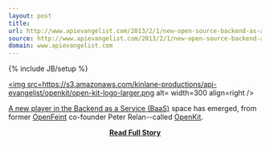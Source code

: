 ```yaml
---
layout: post
title: 
url: http://www.apievangelist.com/2013/2/1/new-open-source-backend-as-a-services-platform-for-game-developers/
source: http://www.apievangelist.com/2013/2/1/new-open-source-backend-as-a-services-platform-for-game-developers/
domain: www.apievangelist.com
---
```

{% include JB/setup %}<p><p><a title=OpenKit href=http://openkit.io/><img src=https://s3.amazonaws.com/kinlane-productions/api-evangelist/openkit/open-kit-logo-larger.png alt= width=300 align=right /></a></p>
<p><a title=OpenKit href=http://openkit.io/>A new player in the </a><a title=Backend as a Service href=/trends/baas.php>Backend as a Service (BaaS)</a> space has emerged, from former <a href=http://en.wikipedia.org/wiki/OpenFeint>OpenFeint</a> co-founder Peter Relan--called <a title=OpenKit href=http://openkit.io/>OpenKit</a>.</p>
<center><p><a href="http://www.apievangelist.com/2013/2/1/new-open-source-backend-as-a-services-platform-for-game-developers/" style='padding:25px; font-sze:18px; font-weight: bold;'>Read Full Story</a></p></center>

